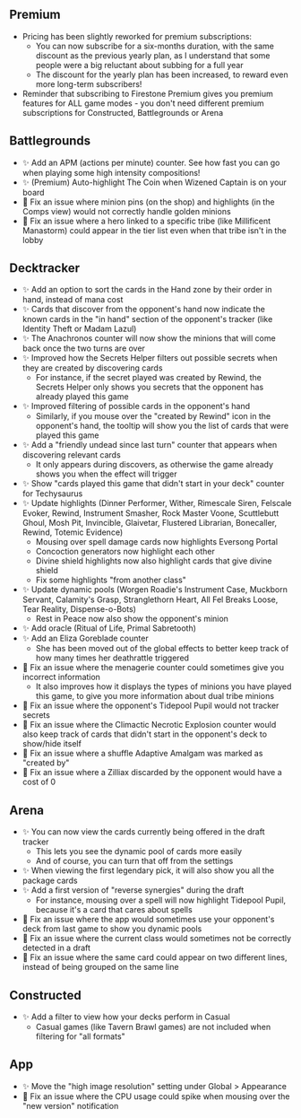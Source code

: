 ## Premium

- Pricing has been slightly reworked for premium subscriptions:
    - You can now subscribe for a six-months duration, with the same discount as the previous yearly plan, as I understand that some people were a big reluctant about subbing for a full year
    - The discount for the yearly plan has been increased, to reward even more long-term subscribers!
- Reminder that subscribing to Firestone Premium gives you premium features for ALL game modes - you don't need different premium subscriptions for Constructed, Battlegrounds or Arena

## Battlegrounds

- ✨ Add an APM (actions per minute) counter. See how fast you can go when playing some high intensity compositions!
- ✨ (Premium) Auto-highlight The Coin when Wizened Captain is on your board
- 🐞 Fix an issue where minion pins (on the shop) and highlights (in the Comps view) would not correctly handle golden minions
- 🐞 Fix an issue where a hero linked to a specific tribe (like Millificent Manastorm) could appear in the tier list even when that tribe isn't in the lobby

## Decktracker

- ✨ Add an option to sort the cards in the Hand zone by their order in hand, instead of mana cost
- ✨ Cards that discover from the opponent's hand now indicate the known cards in the "in hand" section of the opponent's tracker (like Identity Theft or Madam Lazul)
- ✨ The Anachronos counter will now show the minions that will come back once the two turns are over
- ✨ Improved how the Secrets Helper filters out possible secrets when they are created by discovering cards
    - For instance, if the secret played was created by Rewind, the Secrets Helper only shows you secrets that the opponent has already played this game
- ✨ Improved filtering of possible cards in the opponent's hand
    - Similarly, if you mouse over the "created by Rewind" icon in the opponent's hand, the tooltip will show you the list of cards that were played this game
- ✨ Add a "friendly undead since last turn" counter that appears when discovering relevant cards
    - It only appears during discovers, as otherwise the game already shows you when the effect will trigger
- ✨ Show "cards played this game that didn't start in your deck" counter for Techysaurus
- ✨ Update highlights (Dinner Performer, Wither, Rimescale Siren, Felscale Evoker, Rewind, Instrument Smasher, Rock Master Voone, Scuttlebutt Ghoul, Mosh Pit, Invincible, Glaivetar, Flustered Librarian, Bonecaller, Rewind, Totemic Evidence)
    - Mousing over spell damage cards now highlights Eversong Portal
    - Concoction generators now highlight each other
    - Divine shield highlights now also highlight cards that give divine shield
    - Fix some highlights "from another class"
- ✨ Update dynamic pools (Worgen Roadie's Instrument Case, Muckborn Servant, Calamity's Grasp, Stranglethorn Heart, All Fel Breaks Loose, Tear Reality, Dispense-o-Bots)
    - Rest in Peace now also show the opponent's minion
- ✨ Add oracle (Ritual of Life, Primal Sabretooth)
- ✨ Add an Eliza Goreblade counter
    - She has been moved out of the global effects to better keep track of how many times her deathrattle triggered
- 🐞 Fix an issue where the menagerie counter could sometimes give you incorrect information
    - It also improves how it displays the types of minions you have played this game, to give you more information about dual tribe minions
- 🐞 Fix an issue where the opponent's Tidepool Pupil would not tracker secrets
- 🐞 Fix an issue where the Climactic Necrotic Explosion counter would also keep track of cards that didn't start in the opponent's deck to show/hide itself
- 🐞 Fix an issue where a shuffle Adaptive Amalgam was marked as "created by"
- 🐞 Fix an issue where a Zilliax discarded by the opponent would have a cost of 0

## Arena

- ✨ You can now view the cards currently being offered in the draft tracker
    - This lets you see the dynamic pool of cards more easily
    - And of course, you can turn that off from the settings
- ✨ When viewing the first legendary pick, it will also show you all the package cards
- ✨ Add a first version of "reverse synergies" during the draft
    - For instance, mousing over a spell will now highlight Tidepool Pupil, because it's a card that cares about spells
- 🐞 Fix an issue where the app would sometimes use your opponent's deck from last game to show you dynamic pools
- 🐞 Fix an issue where the current class would sometimes not be correctly detected in a draft
- 🐞 Fix an issue where the same card could appear on two different lines, instead of being grouped on the same line

## Constructed

- ✨ Add a filter to view how your decks perform in Casual
    - Casual games (like Tavern Brawl games) are not included when filtering for "all formats"

## App

- ✨ Move the "high image resolution" setting under Global > Appearance
- 🐞 Fix an issue where the CPU usage could spike when mousing over the "new version" notification
